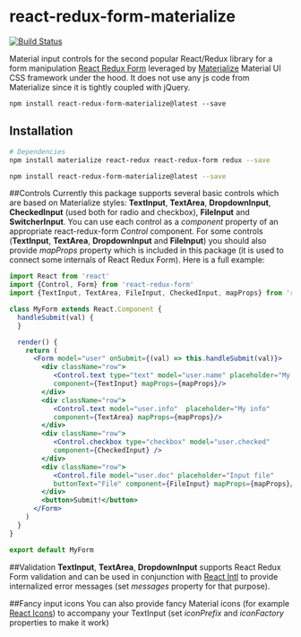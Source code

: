 # react-redux-form-materialize

[![Build Status](https://travis-ci.org/nasushkov/react-redux-form-materialize.svg?branch=master)](https://travis-ci.org/nasushkov/react-redux-form-materialize)

Material input controls for the second popular React/Redux library for a form manipulation [React Redux Form](https://github.com/davidkpiano/react-redux-form) 
leveraged by [Materialize](https://github.com/Dogfalo/materialize) Material UI CSS framework under the hood. It does not use any js code from Materialize since 
it is tightly coupled with jQuery.  

`npm install react-redux-form-materialize@latest --save`

## Installation

```bash
# Dependencies 
npm install materialize react-redux react-redux-form redux --save

npm install react-redux-form-materialize@latest --save
```

##Controls
Currently this package supports several basic controls which are based on Materialize styles: **TextInput**, **TextArea**, **DropdownInput**, **CheckedInput** (used both for radio and checkbox), **FileInput** and **SwitcherInput**.
You can use each control as a *component* property of an appropriate react-redux-form *Control* component. For some controls (**TextInput**, **TextArea**, **DropdownInput** and **FileInput**) 
you should also provide *mapProps* property which is included in this package (it is used to connect some internals of React Redux Form). Here is a full example:

```jsx
import React from 'react'
import {Control, Form} from 'react-redux-form'
import {TextInput, TextArea, FileInput, CheckedInput, mapProps} from 'react-redux-form-materialize'

class MyForm extends React.Component {
  handleSubmit(val) {    
  }

  render() {
    return (
      <Form model="user" onSubmit={(val) => this.handleSubmit(val)}>
        <div className="row">
           <Control.text type="text" model="user.name" placeholder="My name" 
           component={TextInput} mapProps={mapProps}/>
        </div> 
        <div className="row">
           <Control.text model="user.info"  placeholder="My info" 
           component={TextArea} mapProps={mapProps}/>
        </div> 
        <div className="row">
           <Control.checkbox type="checkbox" model="user.checked" 
           component={CheckedInput} />
        </div> 
        <div className="row">
           <Control.file model="user.doc" placeholder="Input file" 
           buttonText="File" component={FileInput} mapProps={mapProps}/>
        </div>               
        <button>Submit!</button>
      </Form>
    )
  }
}

export default MyForm
```

##Validation
**TextInput**, **TextArea**, **DropdownInput** supports React Redux Form validation and can be used in conjunction with [React Intl](https://github.com/yahoo/react-intl) to provide internalized error messages (set *messages* property for that purpose).

##Fancy input icons
You can also provide fancy Material icons (for example [React Icons](https://gorangajic.github.io/react-icons/fa.html)) to accompany your TextInput (set *iconPrefix* and *iconFactory* properties to make it work) 


